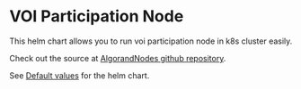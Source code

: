 # VOI Participation Node

This helm chart allows you to run voi participation node in k8s cluster easily.

Check out the source at [AlgorandNodes github repository](https://github.com/scholtz/AlgorandNodes/tree/main/helm).

See [Default values](https://github.com/scholtz/AlgorandNodes/blob/main/helm/voimain-participation/values.yaml) for the helm chart.